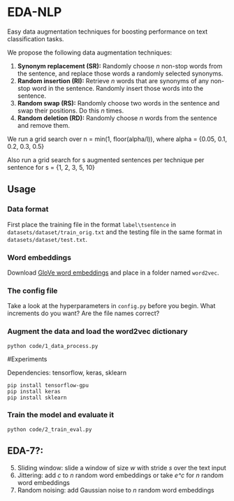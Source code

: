 # EDA-NLP
Easy data augmentation techniques for boosting performance on text classification tasks.

We propose the following data augmentation techniques:

1. **Synonym replacement (SR):** Randomly choose *n* non-stop words from the sentence, and replace those words a randomly selected synonyms.
2. **Random insertion (RI):** Retrieve *n* words that are synonyms of any non-stop word in the sentence. Randomly insert those words into the sentence.
3. **Random swap (RS):** Randomly choose two words in the sentence and swap their positions. Do this *n* times.
4. **Random deletion (RD):** Randomly choose *n* words from the sentence and remove them.

We run a grid search over n = min(1, floor(alpha/l)), where alpha = {0.05, 0.1, 0.2, 0.3, 0.5}

Also run a grid search for s augmented sentences per technique per sentence for s = {1, 2, 3, 5, 10}

## Usage

### Data format
First place the training file in the format `label\tsentence` in `datasets/dataset/train_orig.txt` and the testing file in the same format in `datasets/dataset/test.txt`.

### Word embeddings
Download [GloVe word embeddings](https://nlp.stanford.edu/projects/glove/) and place in a folder named `word2vec`.

### The config file
Take a look at the hyperparameters in `config.py` before you begin. What increments do you want? Are the file names correct?

### Augment the data and load the word2vec dictionary
```
python code/1_data_process.py
```

#Experiments

Dependencies: tensorflow, keras, sklearn

```
pip install tensorflow-gpu
pip install keras
pip install sklearn
```


### Train the model and evaluate it
```
python code/2_train_eval.py
```

## EDA-7?:
5. Sliding window: slide a window of size *w* with stride *s* over the text input
6. Jittering: add *c* to *n* random word embeddings or take *e^c* for *n* random word embeddings
7. Random noising: add Gaussian noise to *n* random word embeddings
